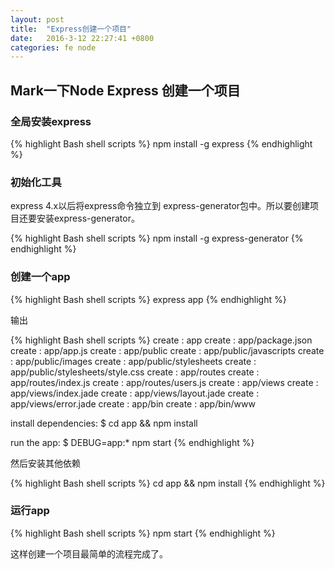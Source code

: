 ```yaml
---
layout: post
title:  "Express创建一个项目"
date:   2016-3-12 22:27:41 +0800
categories: fe node
---
```


## Mark一下Node Express 创建一个项目

### 全局安装express

{% highlight Bash shell scripts %}
npm install -g express
{% endhighlight %}

### 初始化工具

express 4.x以后将express命令独立到 express-generator包中。所以要创建项目还要安装express-generator。

{% highlight Bash shell scripts %}
npm install -g express-generator
{% endhighlight %}

### 创建一个app

{% highlight Bash shell scripts %}
express app
{% endhighlight %}

输出

{% highlight Bash shell scripts %}
   create : app
   create : app/package.json
   create : app/app.js
   create : app/public
   create : app/public/javascripts
   create : app/public/images
   create : app/public/stylesheets
   create : app/public/stylesheets/style.css
   create : app/routes
   create : app/routes/index.js
   create : app/routes/users.js
   create : app/views
   create : app/views/index.jade
   create : app/views/layout.jade
   create : app/views/error.jade
   create : app/bin
   create : app/bin/www

   install dependencies:
     $ cd app && npm install

   run the app:
     $ DEBUG=app:* npm start
{% endhighlight %}

然后安装其他依赖

{% highlight Bash shell scripts %}
cd app && npm install
{% endhighlight %}

### 运行app

{% highlight Bash shell scripts %}
npm start
{% endhighlight %}

这样创建一个项目最简单的流程完成了。


